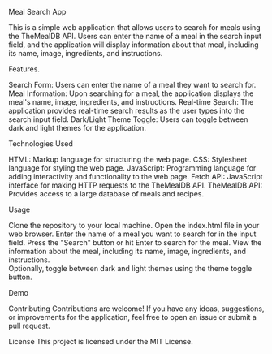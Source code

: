 Meal Search App

This is a simple web application that allows users to search for meals using the TheMealDB API. Users can enter the name of a meal in the search input field, and the application will display information about that meal, including its name, image, ingredients, and instructions.

Features.

Search Form: Users can enter the name of a meal they want to search for.
Meal Information: Upon searching for a meal, the application displays the meal's name, image, ingredients, and instructions.
Real-time Search: The application provides real-time search results as the user types into the search input field.
Dark/Light Theme Toggle: Users can toggle between dark and light themes for the application.

Technologies Used

HTML: Markup language for structuring the web page.
CSS: Stylesheet language for styling the web page.
JavaScript: Programming language for adding interactivity and functionality to the web page.
Fetch API: JavaScript interface for making HTTP requests to the TheMealDB API.
TheMealDB API: Provides access to a large database of meals and recipes.

Usage

Clone the repository to your local machine.
Open the index.html file in your web browser.
Enter the name of a meal you want to search for in the input field.
Press the "Search" button or hit Enter to search for the meal.
View the information about the meal, including its name, image, ingredients, and instructions.   
Optionally, toggle between dark and light themes using the theme toggle button.

Demo

Contributing
Contributions are welcome! If you have any ideas, suggestions, or improvements for the application, feel free to open an issue or submit a pull request.

License
This project is licensed under the MIT License.

